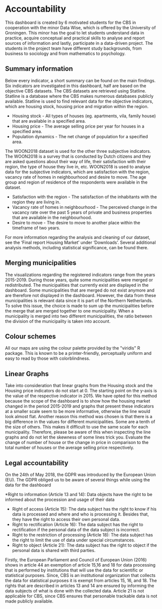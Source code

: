 # Accountability

This dashboard is created by 6 motivated students for the CBS in cooperation with the minor Data Wise, which is offered by the University of Groningen. This minor has the goal to let students understand data in practice, acquire conceptual and practical skills to analyse and report sources of information and lastly, participate in a data-driven project. The students in the project team have different study backgrounds, from business to sociology and from mathematics to psychology.

## Summary information

Below every indicator, a short summary can be found on the main findings. Six indicators are investigated in this dashboard, half are based on the objective CBS datasets. The CBS datasets are retrieved using Statline. Statline is a database where the CBS makes numerous databases publicly available. Statline is used to find relevant data for the objective indicators, which are housing stock, housing price and migration within the region.

* Housing stock - All types of houses (eg. apartments, vila, family house) that are available in a specified area.
* Housing price - The average selling price per year for houses in a specified area.
* Population dynamics - The net change of population for a specified area.

The WOON2018 dataset is used for the other three subjective indicators. The WOON2018 is a survey that is conducted by Dutch citizens and they are asked questions about their way of life, their satisfaction with their region, the type of house they live in, etc. WOON2018 is used to analyse data for the subjective indicators, which are satisfaction with the region, vacancy rate of homes in neighbourhood and desire to move. The age group and region of residence of the respondents were available in the dataset.

* Satisfaction with the region - The satisfaction of the inhabitants with the region they are living in. 
* Vacancy rate of homes in neighbourhood - The perceived change in the vacancy rate over the past 5 years of private and business properties that are available in the neighbourhood. 
* Desire to move - The desire to move to another place within the timeframe of two years. 

For more information regarding the analysis and cleaning of our dataset, see the ‘Final report Housing Market’ under ‘Downloads’. Several additional analysis methods, including statistical significance, can be found there.

## Merging municipalities

The visualizations regarding the registered indicators range from the years 2015-2019. During those years, quite some municipalities were merged or redistributed. The municipalities that currently exist are displayed in the dashboard. Some municipalities that are merged do not exist anymore and are therefore not displayed in the dashboard. However, the data from these municipalities is relevant data since it is part of the Northern Netherlands. To solve this issue, the choice is made to sum up the municipalities before the merge that are merged together to one municipality. When a municipality is merged into two different municipalities, the ratio between the division of the municipality is taken into account.

## Colour schemes
 
All our maps are using the colour palette provided by the "viridis" R package. This is known to be a printer-friendly, perceptually uniform and easy to read by those with colorblindness.

## Linear Graphs

Take into consideration that linear graphs from the Housing stock and the Housing price indicators do not start at 0. The starting point on the y-axis is the value of the respective indicator in 2015. We have opted for this method because the scope of the dashboard is to show how the housing market changed in the period 2015-2019 and graphs that present these indicators at a smaller scale seem to be more informative, otherwise the line would look almost flat. Another reason this method was chosen is that there is a big difference in the values for different municipalities. Some are a tenth of the size of others. This makes it difficult to use the same scale for each municipality.
Therefore, please be aware of this when inspecting the line graphs and do not let the skewness of some lines trick you. Evaluate the change of number of house or the change in price in comparison to the total number of houses or the average selling price respectively.
## Legal accountability

On the 24th of May 2018, the GDPR was introduced by the European Union (EU). The GDPR obliged us to be aware of several things while using the data for the dashboard

*Right to information (Article 13 and 14): Data objects have the right to be informed about the procession and usage of their data
* Right of access (Article 15): The data subject has the right to know if his data is processed and where and who is processing it. Besides that, they have the right to access their own personal data.
* Right to rectification (Article 16): The data subject has the right to rectification if the personal data of the data subject is incorrect.
* Right to the restriction of processing (Article 18): The data subject has the right to limit the use of data under special circumstances.
* Right to object (Article 21): The data subject has the right to object if the personal data is shared with third parties.

Firstly, the European Parliament and Council of European Union (2016) shows in article 44 an exemption of article 15,16 and 18 for data processing that is performed by institutions that will use the data for scientific or statistical purposes. Since, CBS is an institutional organization that collects the data for statistical purposes it is exempt from articles 15, 16, and 18. The rights that are described in articles 13 and 14 are ensured by informing the data subjects of what is done with the collected data. Article 21 is not applicable for CBS, since CBS ensures that personable trackable data is not made publicly available.

